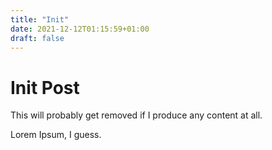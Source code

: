 ```yaml
---
title: "Init"
date: 2021-12-12T01:15:59+01:00
draft: false
---
```


# Init Post

This will probably get removed if I produce any content at all.

Lorem Ipsum, I guess.
